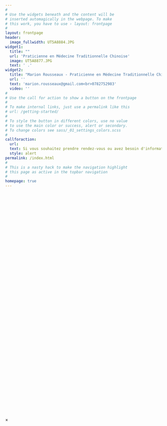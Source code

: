 ```yaml
---
#
# Use the widgets beneath and the content will be
# inserted automagically in the webpage. To make
# this work, you have to use › layout: frontpage
#
layout: frontpage
header:
  image_fullwidth: UT5A8884.JPG
widget1:
  title: ""
  url: 'Praticienne en Médecine Traditionnelle Chinoise'
  image: UT5A8877.JPG
  text: ' .'
widget2:
  title: "Marion Rousseaux - Praticienne en Médecine Traditionnelle Chinoise"
  url: ''
  text: 'marion.rousseaux@gmail.com<br>0782752983'
  video: ''
#
# Use the call for action to show a button on the frontpage
#
# To make internal links, just use a permalink like this
# url: /getting-started/
#
# To style the button in different colors, use no value
# to use the main color or success, alert or secondary.
# To change colors see sass/_01_settings_colors.scss
#
callforaction:
  url: 
  text: Si vous souhaitez prendre rendez-vous ou avez besoin d'informations complémentaires, n'hésitez pas à me contacter directement au 0782752983 ou m'envoyer un mail à l'adresse suivante marion.rousseaux@gmail.com.
  style: alert
permalink: /index.html
#
# This is a nasty hack to make the navigation highlight
# this page as active in the topbar navigation
#
homepage: true
---
```


<div id="videoModal" class="reveal-modal large" data-reveal="">
  <div class="flex-video widescreen vimeo" style="display: block;">
    <iframe width="1280" height="720" src="" frameborder="0" allowfullscreen></iframe>
  </div>
  <a class="close-reveal-modal">&#215;</a>
</div>
